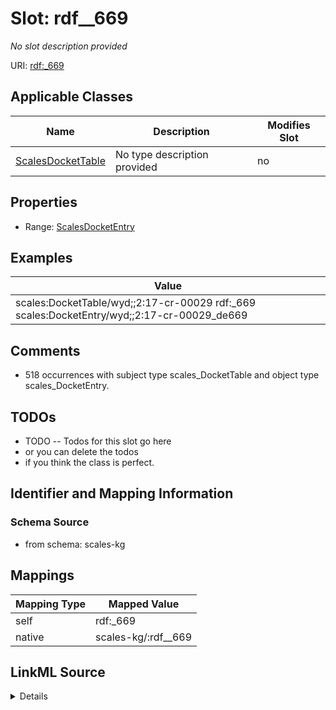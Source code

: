 

# Slot: rdf__669


_No slot description provided_





URI: [rdf:_669](http://www.w3.org/1999/02/22-rdf-syntax-ns#_669)



<!-- no inheritance hierarchy -->





## Applicable Classes

| Name | Description | Modifies Slot |
| --- | --- | --- |
| [ScalesDocketTable](../classes/ScalesDocketTable.md) | No type description provided |  no  |







## Properties

* Range: [ScalesDocketEntry](../classes/ScalesDocketEntry.md)






## Examples

| Value |
| --- |
| scales:DocketTable/wyd;;2:17-cr-00029 rdf:_669 scales:DocketEntry/wyd;;2:17-cr-00029_de669 |

## Comments

* 518 occurrences with subject type scales_DocketTable and object type scales_DocketEntry.

## TODOs

* TODO -- Todos for this slot go here
* or you can delete the todos
* if you think the class is perfect.

## Identifier and Mapping Information







### Schema Source


* from schema: scales-kg




## Mappings

| Mapping Type | Mapped Value |
| ---  | ---  |
| self | rdf:_669 |
| native | scales-kg/:rdf__669 |




## LinkML Source

<details>
```yaml
name: rdf__669
description: No slot description provided
todos:
- TODO -- Todos for this slot go here
- or you can delete the todos
- if you think the class is perfect.
comments:
- 518 occurrences with subject type scales_DocketTable and object type scales_DocketEntry.
examples:
- value: scales:DocketTable/wyd;;2:17-cr-00029 rdf:_669 scales:DocketEntry/wyd;;2:17-cr-00029_de669
from_schema: scales-kg
rank: 1000
slot_uri: rdf:_669
alias: rdf__669
domain_of:
- scales_DocketTable
range: scales_DocketEntry

```
</details>